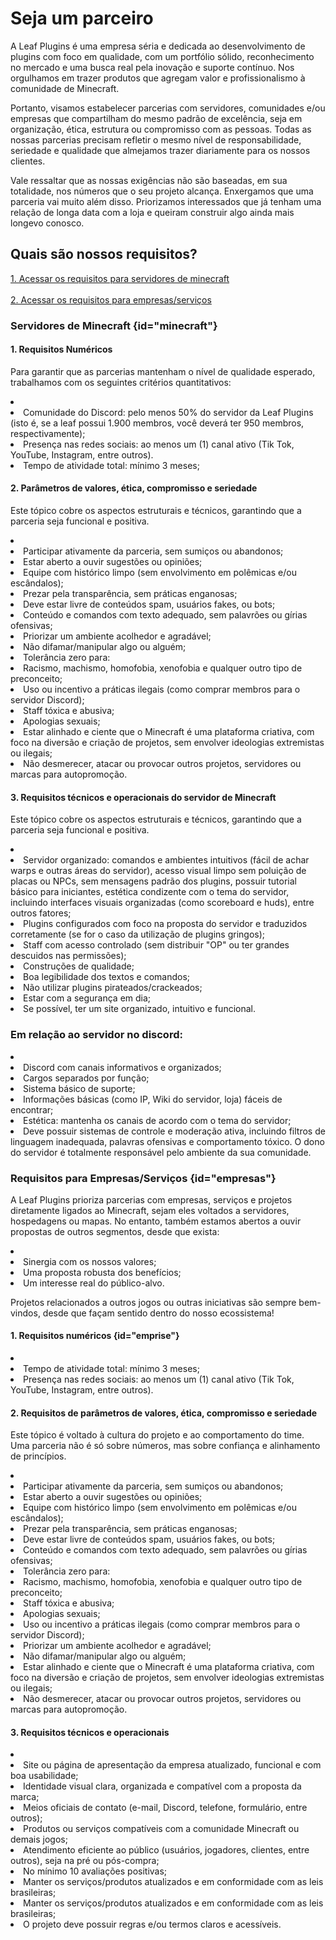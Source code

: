 # Seja um parceiro

<p>
    A Leaf Plugins é uma empresa séria e dedicada ao desenvolvimento de plugins com foco em qualidade, com um portfólio sólido, reconhecimento no mercado e uma busca real pela inovação e suporte contínuo. Nos orgulhamos em trazer produtos que agregam valor e profissionalismo à comunidade de Minecraft.
</p>

<p>
    Portanto, visamos estabelecer parcerias com servidores, comunidades e/ou empresas que compartilham do mesmo padrão de excelência, seja em organização, ética, estrutura ou compromisso com as pessoas. Todas as nossas parcerias precisam refletir o mesmo nível de responsabilidade, seriedade e qualidade que almejamos trazer diariamente para os nossos clientes.
</p>

<p>
    Vale ressaltar que as nossas exigências não são baseadas, em sua totalidade, nos números que o seu projeto alcança. Enxergamos que uma parceria vai muito além disso. Priorizamos interessados que já tenham uma relação de longa data com a loja e queiram construir algo ainda mais longevo conosco.
</p>

## Quais são nossos requisitos?

<p>
   <a anchor="minecraft"><u>1. Acessar os requisitos para servidores de minecraft</u></a><br><br>
   <a anchor="empresas"><u>2. Acessar os requisitos para empresas/serviços</u></a>
</p>

### Servidores de Minecraft {id="minecraft"}
<primary-label ref="tangerine"/>

#### 1. Requisitos Numéricos

<p>
    Para garantir que as parcerias mantenham o nível de qualidade esperado, trabalhamos com os seguintes critérios quantitativos:
</p>

<list type="none">
    <li>
        <list type="bullet">
            <li>
                Comunidade do Discord: pelo menos 50% do servidor da Leaf Plugins (isto é, se a leaf possui 1.900 membros, você deverá ter 950 membros, respectivamente);
            </li>
            <li>
                Presença nas redes sociais: ao menos um (1) canal ativo (Tik Tok, YouTube, Instagram, entre outros).
            </li>
            <li>
                Tempo de atividade total: mínimo 3 meses;
            </li>
        </list>
    </li>
</list>

#### 2. Parâmetros de valores, ética, compromisso e seriedade

<p>
    Este tópico cobre os aspectos estruturais e técnicos, garantindo que a parceria seja funcional e positiva.
</p>

<list type="none">
    <li>
        <list type="bullet">
            <li>
                Participar ativamente da parceria, sem sumiços ou abandonos;
            </li>
            <li>
                Estar aberto a ouvir sugestões ou opiniões;
            </li>
            <li>
                Equipe com histórico limpo (sem envolvimento em polêmicas e/ou escândalos);
            </li>
            <li>
                Prezar pela transparência, sem práticas enganosas;
            </li>
            <li>
                Deve estar livre de conteúdos spam, usuários fakes, ou bots;
            </li>
            <li>
                Conteúdo e comandos com texto adequado, sem palavrões ou gírias ofensivas;
            </li>
            <li>
                Priorizar um ambiente acolhedor e agradável;
            </li>
            <li>
                Não difamar/manipular algo ou alguém;
            </li>
            <li>Tolerância zero para:
                <list type="bullet">
                    <li>
                        Racismo, machismo, homofobia, xenofobia e qualquer outro tipo de preconceito;
                    </li>
                    <li>
                        Uso ou incentivo a práticas ilegais (como comprar membros para o servidor Discord);
                    </li>
                    <li>
                        Staff tóxica e abusiva;
                    </li>
                    <li>
                        Apologias sexuais;
                    </li>
            </list>
        </li>
            <li>
                Estar alinhado e ciente que o Minecraft é uma plataforma criativa, com foco na diversão e criação de projetos, sem envolver ideologias extremistas ou ilegais;
            </li>
            <li>
                Não desmerecer, atacar ou provocar outros projetos, servidores ou marcas para autopromoção.
            </li>
        </list>
    </li>
</list>

#### 3. Requisitos técnicos e operacionais do servidor de Minecraft

<p>
    Este tópico cobre os aspectos estruturais e técnicos, garantindo que a parceria seja funcional e positiva.
</p>

<list type="none">
    <li>
        <list type="bullet">
            <li>
                Servidor organizado: comandos e ambientes intuitivos (fácil de achar warps e outras áreas do servidor), acesso visual limpo sem poluição de placas ou NPCs, sem mensagens padrão dos plugins, possuir tutorial básico para iniciantes, estética condizente com o tema do servidor, incluindo interfaces visuais organizadas (como scoreboard e huds), entre outros fatores;
            </li>
            <li>
                Plugins configurados com foco na proposta do servidor e traduzidos corretamente (se for o caso da utilização de plugins gringos);
            </li>
            <li>
                Staff com acesso controlado (sem distribuir "OP" ou ter grandes descuidos nas permissões);
            </li>
            <li>
                Construções de qualidade;
            </li>
            <li>
                Boa legibilidade dos textos e comandos;
            </li>
            <li>
                Não utilizar plugins pirateados/crackeados;
            </li>
            <li>
                Estar com a segurança em dia;
            </li>
            <li>
                Se possível, ter um site organizado, intuitivo e funcional.
            </li>
        </list>
    </li>
</list>

### Em relação ao servidor no discord:

<list type="none">
    <li>
        <list type="bullet">
            <li>
                Discord com canais informativos e organizados;
            </li>
            <li>
                Cargos separados por função;
            </li>
            <li>
                Sistema básico de suporte;
            </li>
            <li>
                Informações básicas (como IP, Wiki do servidor, loja) fáceis de encontrar;
            </li>
            <li>
                Estética: mantenha os canais de acordo com o tema do servidor;
            </li>
            <li>
                Deve possuir sistemas de controle e moderação ativa, incluindo filtros de linguagem inadequada, palavras ofensivas e comportamento tóxico. O dono do servidor é totalmente responsável pelo ambiente da sua comunidade.
            </li>
        </list>
    </li>
</list>

### Requisitos para Empresas/Serviços {id="empresas"}
<primary-label ref="blue"/>

<p>
    A Leaf Plugins prioriza parcerias com empresas, serviços e projetos diretamente ligados ao Minecraft, sejam eles voltados a servidores, hospedagens ou mapas. No entanto, também estamos abertos a ouvir propostas de outros segmentos, desde que exista:
</p>

<list type="none">
    <li>
        <list type="bullet">
            <li>
                Sinergia com os nossos valores;
            </li>
            <li>
                Uma proposta robusta dos benefícios;
            </li>
            <li>
                Um interesse real do público-alvo.
            </li>
        </list>
    </li>
</list>

<p>
Projetos relacionados a outros jogos ou outras iniciativas são sempre bem-vindos, desde que façam sentido dentro do nosso ecossistema!
</p>

#### 1. Requisitos numéricos {id="emprise"}

<list type="none">
    <li>
        <list type="bullet">
            <li>
                Tempo de atividade total: mínimo 3 meses;
            </li>
            <li>
                Presença nas redes sociais: ao menos um (1) canal ativo (Tik Tok, YouTube, Instagram, entre outros).
            </li>
        </list>
    </li>
</list>

#### 2. Requisitos de parâmetros de valores, ética, compromisso e seriedade

<p>  
    Este tópico é voltado à cultura do projeto e ao comportamento do time. Uma parceria não é só sobre números, mas sobre confiança e alinhamento de princípios.
</p>

<list type="bullet">
    <li>
        <list type="bullet">
            <li>
                Participar ativamente da parceria, sem sumiços ou abandonos;
            </li>
            <li>
                Estar aberto a ouvir sugestões ou opiniões;
            </li>
            <li>
                Equipe com histórico limpo (sem envolvimento em polêmicas e/ou escândalos);
            </li>
            <li>
                Prezar pela transparência, sem práticas enganosas;
            </li>
            <li>
                Deve estar livre de conteúdos spam, usuários fakes, ou bots;
            </li>
            <li>
                Conteúdo e comandos com texto adequado, sem palavrões ou gírias ofensivas;
            </li>
            <li>Tolerância zero para:
                <list type="bullet">
                <li>
                    Racismo, machismo, homofobia, xenofobia e qualquer outro tipo de preconceito;
                </li>
                <li>
                    Staff tóxica e abusiva;
                </li>
                <li>
                    Apologias sexuais;
                </li>
                <li>
                    Uso ou incentivo a práticas ilegais (como comprar membros para o servidor Discord);
                </li>
                </list>
            </li>
            <li>
                Priorizar um ambiente acolhedor e agradável;
            </li>
            <li>
                Não difamar/manipular algo ou alguém;
            </li>
            <li>
                Estar alinhado e ciente que o Minecraft é uma plataforma criativa, com foco na diversão e criação de projetos, sem envolver ideologias extremistas ou ilegais;
            </li>
            <li>
                Não desmerecer, atacar ou provocar outros projetos, servidores ou marcas para autopromoção.
            </li>
        </list>
    </li>
</list>

#### 3. Requisitos técnicos e operacionais

<list type="none">
    <li>
        <list type="bullet">
            <li>
                Site ou página de apresentação da empresa atualizado, funcional e com boa usabilidade;
            </li>
            <li>
                Identidade visual clara, organizada e compatível com a proposta da marca;
            </li>
            <li>
                Meios oficiais de contato (e-mail, Discord, telefone, formulário, entre outros);
            </li>
            <li>
                Produtos ou serviços compatíveis com a comunidade Minecraft ou demais jogos;
            </li>
            <li>
                Atendimento eficiente ao público (usuários, jogadores, clientes, entre outros), seja na pré ou pós-compra;
            </li>
            <li>
                No mínimo 10 avaliações positivas;
            </li>
            <li>
                Manter os serviços/produtos atualizados e em conformidade com as leis brasileiras;
            </li>
            <li>
                Manter os serviços/produtos atualizados e em conformidade com as leis brasileiras;
            </li>
            <li>
                O projeto deve possuir regras e/ou termos claros e acessíveis.
            </li>
        </list>
    </li>
</list>

<seealso style="cards" title="Continue visualizando">
    <category ref="wrs">
        <a href="restricoes.md"/>
        <a href="propostas.md"/>
    </category>
</seealso>
